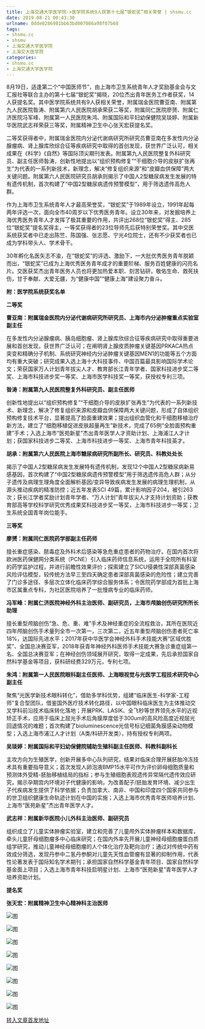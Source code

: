 ```yaml
---
title: 上海交通大学医学院->医学院系统9人获第十七届“银蛇奖”相关荣誉 | shsmu.cc
date: 2019-08-21 00:43:30
urlname: 0dde0286981bb63bd007086a98f07b68
tags: 
- shsmu.cc
- shsmu
- 上海交通大学医学院
- 上海交大医学院
categories:
- shsmu.cc
- 上海交通大学医学院
---
```



8月19日，适逢第二个“中国医师节”，由上海市卫生系统青年人才奖励基金会与文汇报社等联合主办的第十七届“银蛇奖”揭晓，20位杰出青年医务工作者获奖，14人获提名奖。其中医学院系统共有9人获相关荣誉，附属瑞金医院曹亚南、附属第九人民医院昝涛、附属第六人民医院胡承荣获二等奖，附属同仁医院廖赟、附属仁济医院冯军峰、附属第一人民医院朱鸿、附属国际和平妇幼保健院吴琰婷、附属新华医院武志祥荣获三等奖，附属精神卫生中心张天宏获提名奖。

二等奖获得者中，附属瑞金医院内分泌代谢病研究所研究员曹亚南在多发性内分泌腺瘤病、肾上腺库欣综合征等疾病研究中取得的首创发现，获世界广泛认可，相关成果在《科学》《自然》等国际顶尖期刊发表。附属第九人民医院整复外科研究员、副主任医师昝涛，创新性地提出以“组织预构修复”“干细胞介导的皮肤扩张再生”为代表的一系列新技术，新理念，解决“修复组织来源”和“皮瓣血供保障”两大关键问题。附属第六人民医院研究员胡承则揭示了中国人2型糖尿病发生发展的特有遗传机制，首次构建了“中国2型糖尿病遗传预警模型”，用于筛选遗传高危人群。

作为上海市卫生系统青年人才最高荣誉奖，“银蛇奖”于1989年设立，1991年起每两年评选一次，面向全市40周岁以下优秀医务青年。设立30年来，对发掘培养上海优秀医务青年人才发挥了极其重要的作用，共评出268位“银蛇奖”得主、285位“银蛇奖”提名奖得主，一等奖获得者的23位导师先后获特别荣誉奖。其中交医系统获奖者中已走出陈竺、陈国强、张志愿、宁光4位院士，还有不少获奖者也已成为学科带头人、学术骨干。

30年孵化名医矢志不渝，在“银蛇奖”的评选、激励下，一大批优秀医务青年脱颖而出，“银蛇奖”已成为上海优秀医务青年成才的重要阶梯、服务百姓健康的闪亮名片。交医获奖杰出青年医务人员也将更加热爱本职、刻苦钻研，敬佑生命、救死扶伤，甘于奉献、大爱无疆，为“健康中国”“健康上海”建设聚力奋斗。

**附：医学院系统获奖名单**

**二等奖**

**曹亚南：附属瑞金医院内分泌代谢病研究所研究员、上海市内分泌肿瘤重点实验室副主任**

在多发性内分泌腺瘤病、胰岛细胞瘤、肾上腺库欣综合征等疾病研究中取得重要进展和首创发现，获世界广泛认可；在阐明肾上腺皮质肿瘤关键基因PRKACA热点突变和精确分子机制、系统研究神经内分泌肿瘤关键基因MEN1的功能等五个方面均有重大突破；研究成果入选上海十大科技事件、中国百篇最具影响国际学术论文；荣获国家万人计划青年拔尖人才、教育部长江青年学者、国家科技进步奖二等奖、上海市科技进步奖一等奖、上海市医学科技奖一等奖，获授权专利三项。

**昝涛：附属第九人民医院整复外科研究员、副主任医师**

创新性地提出以“组织预构修复”“干细胞介导的皮肤扩张再生”为代表的一系列新技术、新理念，解决了修复组织来源和皮瓣血供保障两大关键问题，形成了自体组织预构修复技术平台，显著提高了脸面重建效果；提出组织血管化和干细胞移植治疗新方法，建立了“细胞移植促进皮肤超量再生”新技术，完成了65例“全脸面预构重建”手术；入选上海市“医苑新星”杰出青年医学人才资助计划、上海浦江人才计划；获国家科技进步二等奖、上海市科技进步一等奖、上海市青年科技英才。

**胡承：附属第六人民医院上海市糖尿病研究所副所长、研究员、科教处处长**

揭示了中国人2型糖尿病发生发展特有遗传机制，发现12个中国人2型糖尿病新易感基因，首次构建了“中国2型糖尿病遗传预警模型”用于筛选遗传高危人群；从分子遗传及病理生理角度全面解析基因/变异导致疾病发生发展的病理生理机制，从源头推动疾病的精准防控；近五年发表SCI 49篇，累计影响因子204，被引263次；获长江学者奖励计划青年学者、“万人计划”青年拔尖人才支持计划资助；获教育部高等学校科学研究优秀成果奖科技进步奖一等奖，上海市科技进步一等奖；卫生系统全国青年岗位能手。

**三等奖**

**廖赟：附属同仁医院药学部副主任药师**

擅长重症感染、脓毒症及外科术后感染等急危重症患者的药物治疗。在国内首次将欧洲医药保健网分类系统（PCNE）引入临床药师信息系统，运用于全院所有科室的药学监护过程，并进行前瞻性效果评价；探索建立了SICU侵袭性深部真菌感染风险评估模型，较传统方法早三至四天确定患者深部真菌感染的危险性；建立完善了门诊多途径、多层次立体化临床药学综合服务体系；令医院药学部成为首批上海市区属重点专科，为社区医院培养了一批慢病专业的临床药师。

**冯军峰：附属仁济医院神经外科主治医师、副研究员，上海市颅脑创伤研究所所长助理**

擅长重型颅脑创伤“急、危、重、难”手术及神经重症的全流程救治，其所在医院近四年颅脑创伤手术量列全市一次第一，三次第二，近五年重型颅脑创伤患者死亡率18%，达国际先进水平；2017年获中华医学会神经外科手术技能大赛“区域优胜奖”、全国总决赛亚军，2018年获青年神经外科医师手术技能大赛急诊重症组第一名、全国总决赛亚军；在神经创伤领域展开研究，取得一定成果，先后承担国家自然科学基金等项目，获科研经费329万元，专利七项。

**朱鸿：附属第一人民医院眼科副主任医师、上海眼视觉与光医学工程技术研究中心副主任**

聚焦“光医学新技术眼科转化”，借助多学科优势，组建“临床医生-科学家-工程师”复合型团队，借鉴国外医疗技术转化路径，以中国眼科临床医生为主体推动交叉学科前沿技术临床转化落地；开展PRK、LASIK、全飞秒等世界领先水平的近视矫正手术，应用于临床上屈光手术后角膜厚度低于300um的高风险高度近视屈光回退情况的难题；首次构建了bioluminescence光信号标记细菌角膜感染动物模型；入选上海市浦江人才计划（A类/科研开发类），持有授权专利两项。

**吴琰婷：附属国际和平妇幼保健院辅助生殖科副主任医师、科教科副科长**

主攻方向为生殖医学，创新开展多中心队列研究，结果对临床合理开展胚胎冷冻技术具有重要指导意义；首次发现人卵泡液BMP15水平可作为评价卵母细胞质量和预测体外受精-胚胎移植结局的指标；参与生殖细胞表观遗传异常隔代遗传效应研究，揭示孕期宫内环境对子代健康的影响，为改善配子/胚胎发育环境、减少出生子代疾病发生提供了科学依据；负责加拿大、南非、中国和印度四个国家共同参与的世卫组织健康生命轨迹计划在中国的实施；入选上海市优秀青年医师培养计划、上海市“医苑新星”杰出青年医学人才。

**武志祥：附属新华医院小儿外科主治医师、副研究员**

组织成立了儿童实体肿瘤实验室，建立和完善了儿童颅外实体肿瘤样本和数据库，牵头儿童肝母细胞瘤多中心临床研究；在国内外率先开展儿童神经母细胞瘤蛋白质组学研究，推动儿童神经母细胞瘤的人个体化治疗及靶向治疗；通过对传统中药有效成分筛选，发现丹参中二氢丹参酮对儿童先天性血管瘤有显著的抑制作用，代表性论著发表于国际知名学术期刊；承担国家自然科学基金青年项目、国家自然科学基金面上项目；入选上海市青年科技启明星计划、上海市“医苑新星”青年医学人才培养资助计划。

**提名奖**

**张天宏：附属精神卫生中心精神科主治医师**



![图](https://www.shsmu.edu.cn/__local/8/6C/29/8CA805C8913827CA5FD42D95356_F6D7768A_18076.jpeg)

![图](https://www.shsmu.edu.cn/__local/F/0D/81/F8A0861E353D7E3205638140328_69709A27_1785E.jpeg)

![图](https://www.shsmu.edu.cn/__local/F/D4/F5/634544ABF0EC738C689328C9503_704A34A1_181B6.jpeg)

![图](https://www.shsmu.edu.cn/__local/0/FE/AF/7A2A5950D7B2E4670F607E81F3A_D5C6B494_17B95.jpeg)

![图](https://www.shsmu.edu.cn/__local/D/B8/93/E5772D23F4D78AC18D09058A7DC_881948B5_17EC7.jpeg)

![图](https://www.shsmu.edu.cn/__local/A/53/F1/A68F8CF145C979E15B605745DBA_FE96B768_19572.jpeg)

![图](https://www.shsmu.edu.cn/__local/5/23/E3/2C83780F54804F54765B31DF73A_96A0A544_1C7F5.jpeg)

![图](https://www.shsmu.edu.cn/__local/F/65/AE/600075EF8C23B27207A10B1B676_7A8CCB56_19A58.jpeg)

[转入文章首发地址](https://www.shsmu.edu.cn/news/info/1002/16960.htm)